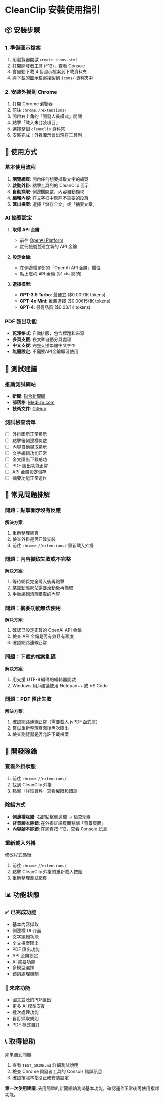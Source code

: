# CleanClip 安裝使用指引

## 📦 安裝步驟

### 1. 準備圖示檔案
1. 用瀏覽器開啟 `create_icons.html`
2. 打開開發者工具 (F12)，查看 Console
3. 會自動下載 4 個圖示檔案到下載資料夾
4. 將下載的圖示檔案複製到 `icons/` 資料夾中

### 2. 安裝外掛到 Chrome
1. 打開 Chrome 瀏覽器
2. 前往 `chrome://extensions/`
3. 開啟右上角的「開發人員模式」開關
4. 點擊「載入未封裝項目」
5. 選擇整個 `cleanclip` 資料夾
6. 安裝完成！外掛圖示會出現在工具列

## 🚀 使用方式

### 基本使用流程
1. **瀏覽網頁**: 開啟任何想要擷取文字的網頁
2. **啟動外掛**: 點擊工具列的 CleanClip 圖示
3. **自動擷取**: 側邊欄開啟，內容自動擷取
4. **編輯內容**: 在文字框中刪除不需要的段落
5. **匯出檔案**: 選擇「儲存全文」或「摘要文章」

### AI 摘要設定
1. **取得 API 金鑰**:
   - 前往 [OpenAI Platform](https://platform.openai.com/account/api-keys)
   - 註冊帳號並建立新的 API 金鑰
   
2. **設定金鑰**:
   - 在側邊欄頂部的「OpenAI API 金鑰」欄位
   - 貼上您的 API 金鑰 (以 sk- 開頭)
   
3. **選擇模型**:
   - **GPT-3.5 Turbo**: 最便宜 ($0.001/1K tokens)
   - **GPT-4o Mini**: 推薦選擇 ($0.00015/1K tokens)
   - **GPT-4**: 最高品質 ($0.03/1K tokens)

### PDF 匯出功能
- **乾淨格式**: 自動排版，包含標題和來源
- **多頁支援**: 長文章自動分頁處理
- **中文支援**: 完整支援繁體中文字型
- **無需設定**: 不需要API金鑰即可使用

## 🧪 測試建議

### 推薦測試網站
- **新聞**: [聯合新聞網](https://udn.com)
- **部落格**: [Medium.com](https://medium.com)
- **技術文件**: [GitHub](https://github.com)

### 測試檢查清單
- [ ] 外掛圖示正常顯示
- [ ] 點擊後側邊欄開啟
- [ ] 內容自動擷取顯示
- [ ] 文字編輯功能正常
- [ ] 全文匯出下載成功
- [ ] PDF 匯出功能正常
- [ ] API 金鑰設定儲存
- [ ] 摘要功能正常運作

## 🐛 常見問題排解

### 問題：點擊圖示沒有反應
**解決方案**:
1. 重新整理網頁
2. 檢查外掛是否正確安裝
3. 前往 `chrome://extensions/` 重新載入外掛

### 問題：內容擷取失敗或不完整
**解決方案**:
1. 等待網頁完全載入後再點擊
2. 某些動態網站需要滾動後再擷取
3. 手動編輯清理擷取的內容

### 問題：摘要功能無法使用
**解決方案**:
1. 確認已設定正確的 OpenAI API 金鑰
2. 檢查 API 金鑰是否有效且有額度
3. 確認網路連線正常

### 問題：下載的檔案亂碼
**解決方案**:
1. 用支援 UTF-8 編碼的編輯器開啟
2. Windows 用戶建議使用 Notepad++ 或 VS Code

### 問題：PDF 匯出失敗
**解決方案**:
1. 確認網路連線正常（需要載入 jsPDF 函式庫）
2. 嘗試重新整理頁面後再次匯出
3. 檢查瀏覽器是否允許下載檔案

## 🔧 開發除錯

### 查看外掛狀態
1. 前往 `chrome://extensions/`
2. 找到 CleanClip 外掛
3. 點擊「詳細資料」查看權限和錯誤

### 除錯方式
- **側邊欄除錯**: 右鍵點擊側邊欄 → 檢查元素
- **背景腳本除錯**: 在外掛詳細頁面點擊「背景頁面」
- **內容腳本除錯**: 在網頁按 F12，查看 Console 訊息

### 重新載入外掛
修改程式碼後:
1. 前往 `chrome://extensions/`
2. 點擊 CleanClip 外掛的重新載入按鈕
3. 重新整理測試網頁

## 📊 功能狀態

### ✅ 已完成功能
- 基本內容擷取
- 側邊欄 UI 介面
- 文字編輯功能
- 全文檔案匯出
- PDF 匯出功能
- API 金鑰設定
- AI 摘要功能
- 多模型選擇
- 錯誤處理機制

### 🔮 未來功能
- 圖文並茂的PDF匯出
- 更多 AI 模型支援
- 批次處理功能
- 自訂擷取規則
- PDF 樣式自訂

## 📞 取得協助

如果遇到問題:
1. 查看 `TEST_GUIDE.md` 詳細測試說明
2. 檢查 Chrome 開發者工具的 Console 錯誤訊息
3. 確認按照本指引正確安裝設定

**第一次使用建議**: 先用簡單的新聞網站測試基本功能，確認運作正常後再使用複雜功能。